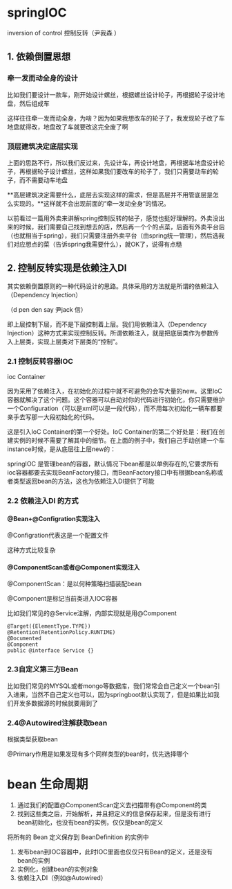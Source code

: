 # springIOC

inversion of control  控制反转（尹我森 ）

## 1. 依赖倒置思想

### 牵一发而动全身的设计

比如我们要设计一款车，刚开始设计螺丝，根据螺丝设计轮子，再根据轮子设计地盘，然后组成车

这样往往牵一发而动全身，为啥？因为如果我想改车的轮子了，我发现轮子改了车地盘就得改，地盘改了车就要改这完全废了啊

### 顶层建筑决定底层实现

上面的思路不行，所以我们反过来，先设计车，再设计地盘，再根据车地盘设计轮子，再根据轮子设计螺丝，这样如果我们要改车的轮子了，我们只需要动车的轮子，而不需要动车地盘

**高层建筑决定需要什么，底层去实现这样的需求，但是高层并不用管底层是怎么实现的。**这样就不会出现前面的“牵一发动全身”的情况。



以前看过一篇用外卖来讲解spring控制反转的帖子，感觉也挺好理解的。外卖没出来的时候，我们需要自己找到想去的店，然后再一个个的点菜，后面有外卖平台后（也就相当于spring），我们只需要注册外卖平台（由spring统一管理），然后选我们对应想点的菜（告诉spring我需要什么），就OK了，说得有点糙

## 2. 控制反转实现是依赖注入DI

其实依赖倒置原则的一种代码设计的思路。具体采用的方法就是所谓的依赖注入（Dependency Injection）

（d pen den say   尹jack 信）

即上层控制下层，而不是下层控制着上层。我们用依赖注入（Dependency Injection）这种方式来实现控制反转。所谓依赖注入，就是把底层类作为参数传入上层类，实现上层类对下层类的“控制”。



### 2.1 控制反转容器IOC

ioc Container

因为采用了依赖注入，在初始化的过程中就不可避免的会写大量的new。这里IoC容器就解决了这个问题。这个容器可以自动对你的代码进行初始化，你只需要维护一个Configuration（可以是xml可以是一段代码），而不用每次初始化一辆车都要亲手去写那一大段初始化的代码。

这是引入IoC Container的第一个好处。IoC Container的第二个好处是：我们在创建实例的时候不需要了解其中的细节。在上面的例子中，我们自己手动创建一个车instance时候，是从底层往上层new的：





springIOC 是管理bean的容器，默认情况下bean都是以单例存在的,它要求所有ioc容器都要去实现BeanFactory接口，而BeanFactory接口中有根据bean名称或者类型返回bean的方法，这也为依赖注入DI提供了可能

### 2.2 依赖注入DI 的方式

#### @Bean+@Configration实现注入

@Configration代表这是一个配置文件

这种方式比较复杂

####  @ComponentScan或者@Component实现注入

@ComponentScan：是以何种策略扫描装配bean

@Component是标记当前类进入IOC容器

比如我们常见的@Service注解，内部实现就是用@Component

```
@Target({ElementType.TYPE})
@Retention(RetentionPolicy.RUNTIME)
@Documented
@Component
public @interface Service {}
```

### 2.3自定义第三方Bean

比如我们常见的MYSQL或者mongo等数据库，我们常常会自己定义一个bean引入进来，当然不自己定义也可以，因为springboot默认实现了，但是如果比如我们开发多数据源的时候就要用到了



### 2.4@Autowired注解获取bean

根据类型获取bean

@Primary作用是如果发现有多个同样类型的bean时，优先选择哪个



# bean 生命周期

1. 通过我们的配置@ComponentScan定义去扫描带有@Component的类
2. 找到这些类之后，开始解析，并且把定义的信息保存起来，但是没有进行bean初始化，也没有bean的实例，仅仅是bean的定义

将所有的 Bean 定义保存到 BeanDefinition 的实例中 

1. 发布bean到IOC容器中，此时IOC里面也仅仅只有Bean的定义，还是没有bean的实例
2. 实例化，创建bean的实例对象
3. 依赖注入DI（例如@Autowired）



